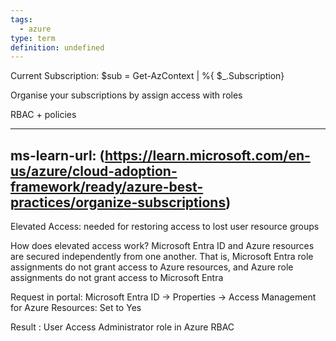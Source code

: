 ```yaml
---
tags:
  - azure
type: term
definition: undefined
---
```


Current Subscription:
$sub = Get-AzContext | %{ $_.Subscription} 

Organise your subscriptions by assign access with roles

RBAC + policies


---
ms-learn-url: (https://learn.microsoft.com/en-us/azure/cloud-adoption-framework/ready/azure-best-practices/organize-subscriptions)
---

Elevated Access: needed for restoring access to lost user resource groups

How does elevated access work?
Microsoft Entra ID and Azure resources are secured independently from one another. 
That is, Microsoft Entra role assignments do not grant access to Azure resources, and Azure role assignments do not grant access to Microsoft Entra

Request in portal: Microsoft Entra ID -> Properties -> Access Management for Azure Resources: Set to Yes

Result :  User Access Administrator role in Azure RBAC
